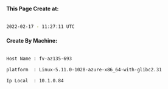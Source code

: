 
   
#### This Page Create at:

```bash

2022-02-17 - 11:27:11 UTC

```

#### Create By Machine:

```bash

Host Name : fv-az135-693

platform  : Linux-5.11.0-1028-azure-x86_64-with-glibc2.31

Ip Local  : 10.1.0.84

```

